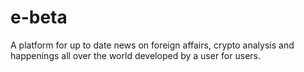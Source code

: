 # e-beta 
A platform for up to date news on foreign affairs, crypto analysis and happenings all over the world developed by a user for users.
